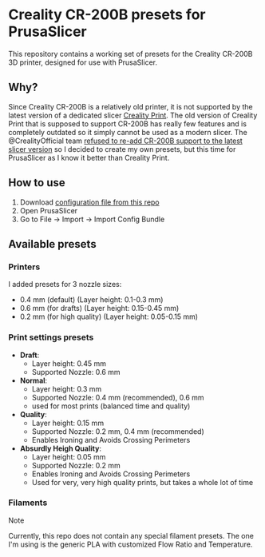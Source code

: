 # Creality CR-200B presets for PrusaSlicer

This repository contains a working set of presets for the Creality CR-200B 3D printer, designed for use with PrusaSlicer.

## Why?
Since Creality CR-200B is a relatively old printer, it is not supported by the latest version of a dedicated slicer [Creality Print](https://github.com/CrealityOfficial/CrealityPrint).
The old version of Creality Print that is supposed to support CR-200B has really few features and is completely outdated so it simply cannot be used as a modern slicer.
The @CrealityOfficial team [refused to re-add CR-200B support to the latest slicer version](https://github.com/CrealityOfficial/CrealityPrint/issues/424#issuecomment-3111698503) so I decided to create my own presets, but this time for PrusaSlicer as I know it better than Creality Print.

## How to use

1. Download [configuration file from this repo](./CR-200B_config_bundle.ini)
2. Open PrusaSlicer
3. Go to File -> Import -> Import Config Bundle

## Available presets

### Printers

I added presets for 3 nozzle sizes:
- 0.4 mm (default) (Layer height: 0.1-0.3 mm)
- 0.6 mm (for drafts) (Layer height: 0.15-0.45 mm)
- 0.2 mm (for high quality) (Layer height: 0.05-0.15 mm)

### Print settings presets

- **Draft**:
  - Layer height: 0.45 mm
  - Supported Nozzle: 0.6 mm
- **Normal**:
    - Layer height: 0.3 mm
    - Supported Nozzle: 0.4 mm (recommended), 0.6 mm
    - used for most prints (balanced time and quality)
- **Quality**:
    - Layer height: 0.15 mm
    - Supported Nozzle: 0.2 mm, 0.4 mm (recommended)
    - Enables Ironing and Avoids Crossing Perimeters
- **Absurdly Heigh Quality**:
    - Layer height: 0.05 mm
    - Supported Nozzle: 0.2 mm
    - Enables Ironing and Avoids Crossing Perimeters
    - Used for very, very high quality prints, but takes a whole lot of time

### Filaments

> [!Note]
> Currently, this repo does not contain any special filament presets. The one I'm using is the generic PLA with customized Flow Ratio and Temperature.
